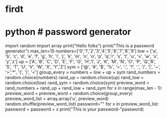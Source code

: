 # firdt
# python # password generator
import random 
import array
print("Hello folks")
print("This is a password generator")
max_len=15
numbers=['0','1','2','3','4','5','6','7','8','9']
low = ['a', 'b', 'c', 'd', 'e', 'f', 'g', 'h', 'i', 'j', 'k', 'm', 'n', 'o', 'p', 'q','r', 's', 't', 'u', 'v', 'w', 'x', 'y','z']
up = ['A', 'B', 'C', 'D', 'E', 'F', 'G', 'H','I', 'J', 'K', 'M', 'N', 'O', 'P', 'Q','R', 'S', 'T', 'U', 'V', 'W', 'X', 'Y','Z']
sym = ['@', '#', '$', '%', '=', ':', '?', '.', '/', '|', '~', '>','*', '(', ')', '<']
group_every = numbers + low + up + sym
rand_numbers = random.choice(numbers)
rand_up = random.choice(up)
rand_low = random.choice(low)
rand_sym = random.choice(sym)
preview_word = rand_numbers + rand_up + rand_low + rand_sym
for x in range(max_len - 1):
    preview_word = preview_word + random.choice(group_every)
    preview_word_list = array.array('u', preview_word)
    random.shuffle(preview_word_list)
password=""
for x in preview_word_list:
        password = password + x
print("This is your password-"password)

